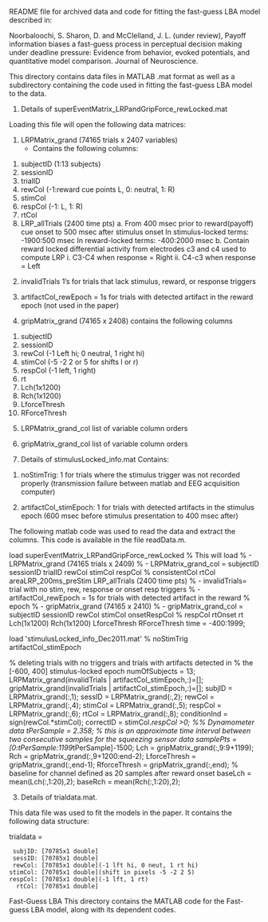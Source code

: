 README file for archived data and code for fitting the fast-guess LBA model described in:

Noorbaloochi, S. Sharon, D. and McClelland, J. L. (under review), Payoff information biases a fast-guess process in perceptual decision making under deadline pressure: Evidence from behavior, evoked potentials, and quantitative model comparison. Journal of Neuroscience.

This directory contains data files in MATLAB .mat format as well as a subdirectory containing the code used in fitting the fast-guess LBA model to the data.

1)	Details of superEventMatrix_LRPandGripForce_rewLocked.mat

Loading this file will open the following data matrices:

1) LRPMatrix_grand (74165 trials x 2407 variables)
	- Contains the following columns:

1.	subjectID (1:13 subjects)
2.	sessionID 
3.	trialID 
4.	rewCol (-1:reward cue points L, 0: neutral, 1: R)  
5.	stimCol 
6.	respCol (-1: L, 1: R)
7.	rtCol
8.	LRP_allTrials (2400 time pts)
a.	From 400 msec prior to reward(payoff) cue onset to 500 msec after stimulus onset
In stimulus-locked terms: -1900:500 msec
In reward-locked terms: -400:2000 msec
b.	Contain reward locked differential activity from electrodes c3 and c4 used to compute LRP
i.	C3-C4 when response = Right
ii.	C4-c3 when response = Left

2) invalidTrials 
1’s for trials that lack stimulus, reward, or response triggers

3) artifactCol_rewEpoch = 1s for trials with detected artifact in the reward epoch (not used in the paper)

4) gripMatrix_grand (74165 x 2408)
contains the following columns
1.	subjectID
2.	sessionID 
3.	rewCol (-1 Left hi; 0 neutral, 1 right hi)
4.	stimCol (-5 -2 2 or 5 for shifts l or r)
5.	respCol (-1 left, 1 right)
6.	rt 
7.	Lch(1x1200) 
8.	Rch(1x1200)
9.	LforceThresh 
10.	RForceThresh

5) LRPMatrix_grand_col
list of variable column orders

6) gripMatrix_grand_col 
list of variable column orders

2)	Details of stimulusLocked_info.mat
Contains:

1.	noStimTrig: 1 for trials where the stimulus
trigger was not recorded properly (transmission failure between matlab and EEG acquisition computer)

2.	artifactCol_stimEpoch: 1 for trials with detected artifacts in the stimulus epoch (600 msec before stimulus presentation to 400 msec after)

The following matlab code was used to read the data and extract the columns.  This code is available in the file readData.m.

load superEventMatrix_LRPandGripForce_rewLocked
% This will load
% - LRPMatrix_grand (74165 trials x 2409)
% - LRPMatrix_grand_col = subjectID sessionID trialID rewCol stimCol respCol
% consistentCol rtCol areaLRP_200ms_preStim LRP_allTrials (2400 time pts)
% - invalidTrials= trial with no stim, rew, response or onset resp triggers
% - artifactCol_rewEpoch = 1s for trials with detected artifact in the reward
% epoch
% - gripMatrix_grand (74165 x 2410)
% - gripMatrix_grand_col = subjectID sessionID rewCol stimCol onsetRespCol
%         respCol rtOnset rt Lch(1x1200) Rch(1x1200) LforceThresh RForceThresh
time = -400:1999;

load 'stimulusLocked_info_Dec2011.mat' % noStimTrig artifactCol_stimEpoch
 
% deleting trials with no triggers and trials with artifacts detected in
% the [-600, 400] stimulus-locked epoch
numOfSubjects = 13;
LRPMatrix_grand(invalidTrials  | artifactCol_stimEpoch,:)=[];
gripMatrix_grand(invalidTrials  | artifactCol_stimEpoch,:)=[];
subjID = LRPMatrix_grand(:,1);
sessID = LRPMatrix_grand(:,2);
rewCol = LRPMatrix_grand(:,4);
stimCol = LRPMatrix_grand(:,5);
respCol = LRPMatrix_grand(:,6);
rtCol = LRPMatrix_grand(:,8);
conditionInd = sign(rewCol.*stimCol);
correctID = stimCol.*respCol >0;
%% Dynamometer data
tPerSample = 2.358; % this is an approximate time interval between two consecutive samples for the squeezing sensor data
samplePts = [0:tPerSample:1199*tPerSample]-1500;
Lch = gripMatrix_grand(:,9:9+1199);
Rch = gripMatrix_grand(:,9+1200:end-2);
LforceThresh = gripMatrix_grand(:,end-1);
RforceThresh = gripMatrix_grand(:,end);
% baseline for channel defined as 20 samples after reward onset
baseLch = mean(Lch(:,1:20),2);
baseRch = mean(Rch(:,1:20),2);


3)	Details of trialdata.mat.

This data file was used to fit the models in the paper. It contains the following data structure:

trialdata = 

     subjID: [70785x1 double]
     sessID: [70785x1 double]
     rewCol: [70785x1 double](-1 lft hi, 0 neut, 1 rt hi)
    stimCol: [70785x1 double](shift in pixels -5 -2 2 5)
    respCol: [70785x1 double](-1 lft, 1 rt)
      rtCol: [70785x1 double]

Fast-Guess LBA 
This directory contains the MATLAB code for the Fast-guess LBA model, along with its dependent codes.
